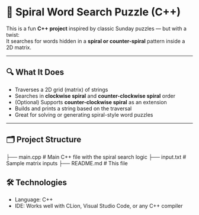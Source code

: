 # 🧩 Spiral Word Search Puzzle (C++)

This is a fun **C++ project** inspired by classic Sunday puzzles — but with a twist:  
It searches for words hidden in a **spiral or counter-spiral** pattern inside a 2D matrix.

---

## 🔍 What It Does

- Traverses a 2D grid (matrix) of strings
- Searches in **clockwise spiral** and **counter-clockwise spiral** order
- (Optional) Supports **counter-clockwise spiral** as an extension
- Builds and prints a string based on the traversal
- Great for solving or generating spiral-style word puzzles

---

## 🗂️ Project Structure

├── main.cpp # Main C++ file with the spiral search logic
├── input.txt # Sample matrix inputs
├── README.md # This file

## 🛠️ Technologies

- Language: C++
- IDE: Works well with CLion, Visual Studio Code, or any C++ compiler
